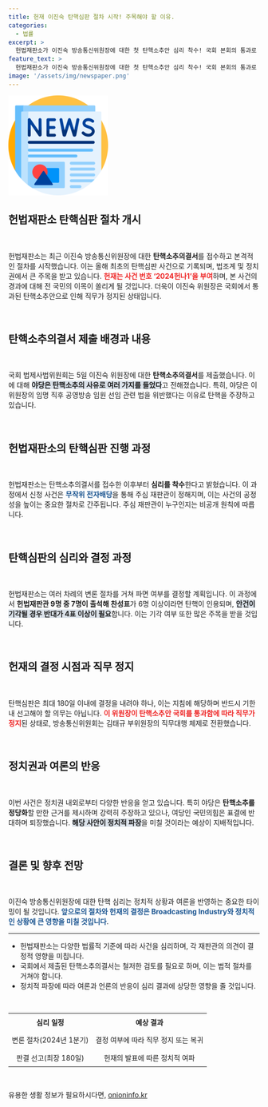```yaml
---
title: 헌재 이진숙 탄핵심판 절차 시작! 주목해야 할 이유.
categories:
  - 법률
excerpt: >
  헌법재판소가 이진숙 방송통신위원장에 대한 첫 탄핵소추안 심리 착수! 국회 본회의 통과로 이 위원장 직무 정지, 향후 탄핵 여부는 헌재 결정에 달렸다. 어떤 결과가 기다릴까? 클릭하여 자세히 알아보세요!
feature_text: >
  헌법재판소가 이진숙 방송통신위원장에 대한 첫 탄핵소추안 심리 착수! 국회 본회의 통과로 이 위원장 직무 정지, 향후 탄핵 여부는 헌재 결정에 달렸다. 어떤 결과가 기다릴까? 클릭하여 자세히 알아보세요!
image: '/assets/img/newspaper.png'
---
```


<p><img src="/assets/img/newspaper.png" alt="kimp 속보" /></p>

<h2 data-ke-size="size26">헌법재판소 탄핵심판 절차 개시</h2>

<p data-ke-size="size16">&nbsp;</p>

<p data-ke-size="size16">헌법재판소는 최근 이진숙 방송통신위원장에 대한 <b>탄핵소추의결서</b>를 접수하고 본격적인 절차를 시작했습니다. 이는 올해 최초의 탄핵심판 사건으로 기록되며, 법조계 및 정치권에서 큰 주목을 받고 있습니다. <b><span style="color: #ee2323;">헌재는 사건 번호 ‘2024헌나1’을 부여</span></b>하며, 본 사건의 경과에 대해 전 국민의 이목이 쏠리게 될 것입니다. 더욱이 이진숙 위원장은 국회에서 통과된 탄핵소추안으로 인해 직무가 정지된 상태입니다.</p>

<p data-ke-size="size16">&nbsp;</p>

<h2 data-ke-size="size26">탄핵소추의결서 제출 배경과 내용</h2>

<p data-ke-size="size16">&nbsp;</p>

<p data-ke-size="size16">국회 법제사법위원회는 5일 이진숙 위원장에 대한 <b>탄핵소추의결서</b>를 제출했습니다. 이에 대해 <b><span style="background-color: #21538527;">야당은 탄핵소추의 사유로 여러 가지를 들었다</span></b>고 전해졌습니다. 특히, 야당은 이 위원장의 임명 직후 공영방송 임원 선임 관련 법을 위반했다는 이유로 탄핵을 주장하고 있습니다.</p>

<p data-ke-size="size16">&nbsp;</p>

<h2 data-ke-size="size26">헌법재판소의 탄핵심판 진행 과정</h2>

<p data-ke-size="size16">&nbsp;</p>

<p data-ke-size="size16">헌법재판소는 탄핵소추의결서를 접수한 이후부터 <b>심리를 착수</b>한다고 밝혔습니다. 이 과정에서 신청 사건은 <b><span style="color: #1a5490;">무작위 전자배당</span></b>을 통해 주심 재판관이 정해지며, 이는 사건의 공정성을 높이는 중요한 절차로 간주됩니다. 주심 재판관이 누구인지는 비공개 원칙에 따릅니다.</p>

<p data-ke-size="size16">&nbsp;</p>

<h2 data-ke-size="size26">탄핵심판의 심리와 결정 과정</h2>

<p data-ke-size="size16">&nbsp;</p>

<p data-ke-size="size16">헌법재판소는 여러 차례의 변론 절차를 거쳐 파면 여부를 결정할 계획입니다. 이 과정에서 <b>헌법재판관 9명 중 7명이 출석해 찬성표</b>가 6명 이상이라면 탄핵이 인용되며, <b><span style="background-color: #21538527;">안건이 기각될 경우 반대가 4표 이상이 필요</span></b>합니다. 이는 기각 여부 또한 많은 주목을 받을 것입니다.</p>

<p data-ke-size="size16">&nbsp;</p>

<h2 data-ke-size="size26">헌재의 결정 시점과 직무 정지</h2>

<p data-ke-size="size16">&nbsp;</p>

<p data-ke-size="size16">탄핵심판은 최대 180일 이내에 결정을 내려야 하나, 이는 지침에 해당하며 반드시 기한 내 선고해야 할 의무는 아닙니다. <b><span style="color: #ee2323;">이 위원장이 탄핵소추안 국회를 통과함에 따라 직무가 정지</span></b>된 상태로, 방송통신위원회는 김태규 부위원장의 직무대행 체제로 전환했습니다.</p>

<p data-ke-size="size16">&nbsp;</p>

<h2 data-ke-size="size26">정치권과 여론의 반응</h2>

<p data-ke-size="size16">&nbsp;</p>

<p data-ke-size="size16">이번 사건은 정치권 내외로부터 다양한 반응을 얻고 있습니다. 특히 야당은 <b>탄핵소추를 정당화</b>할 만한 근거를 제시하며 강력히 주장하고 있으나, 여당인 국민의힘은 표결에 반대하며 퇴장했습니다. <b><span style="background-color: #21538527;">해당 사안이 정치적 파장</span></b>을 미칠 것이라는 예상이 지배적입니다.</p>

<p data-ke-size="size16">&nbsp;</p>

<h2 data-ke-size="size26">결론 및 향후 전망</h2>

<p data-ke-size="size16">&nbsp;</p>

<p data-ke-size="size16">이진숙 방송통신위원장에 대한 탄핵 심리는 정치적 상황과 여론을 반영하는 중요한 타이밍이 될 것입니다. <b><span style="color: #1a5490;">앞으로의 절차와 헌재의 결정은 Broadcasting Industry와 정치적인 상황에 큰 영향을 미칠 것입니다</span></b>.</p>

<hr />

<ul>
<li>헌법재판소는 다양한 법률적 기준에 따라 사건을 심리하며, 각 재판관의 의견이 결정적 영향을 미칩니다.</li>
<li>국회에서 제출된 탄핵소추의결서는 철저한 검토를 필요로 하며, 이는 법적 절차를 거쳐야 합니다.</li>
<li>정치적 파장에 따라 여론과 언론의 반응이 심리 결과에 상당한 영향을 줄 것입니다.</li>
</ul>

<p data-ke-size="size16">&nbsp;</p>

<table style="width: 100%; border-collapse: collapse;">
  <tr>
    <td style="text-align: center; height: 30px;"><b>심리 일정</b></td>
    <td style="text-align: center; height: 30px;"><b>예상 결과</b></td>
  </tr>
  <tr>
    <td style="text-align: center; height: 30px;">변론 절차(2024년 1분기)</td>
    <td style="text-align: center; height: 30px;">결정 여부에 따라 직무 정지 또는 복귀</td>
  </tr>
  <tr>
    <td style="text-align: center; height: 30px;">판결 선고(최장 180일)</td>
    <td style="text-align: center; height: 30px;">헌재의 발표에 따른 정치적 여파</td>
  </tr>
</table>

<p data-ke-size="size16">&nbsp;</p>
유용한 생활 정보가 필요하시다면, <a href="https://onioninfo.kr" rel="dofollow">onioninfo.kr</a>


